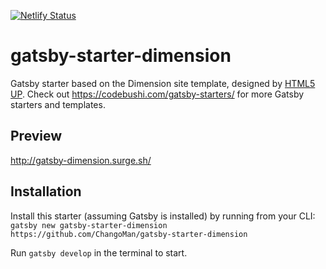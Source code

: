 [![Netlify Status](https://api.netlify.com/api/v1/badges/c9c42360-367d-4ca3-9d26-caad319616ee/deploy-status)](https://app.netlify.com/sites/gracious-hamilton-e18be6/deploys)

# gatsby-starter-dimension
Gatsby starter based on the Dimension site template, designed by [HTML5 UP](https://html5up.net/dimension). Check out https://codebushi.com/gatsby-starters/ for more Gatsby starters and templates.

## Preview

http://gatsby-dimension.surge.sh/

## Installation

Install this starter (assuming Gatsby is installed) by running from your CLI:
`gatsby new gatsby-starter-dimension https://github.com/ChangoMan/gatsby-starter-dimension`

Run `gatsby develop` in the terminal to start.
